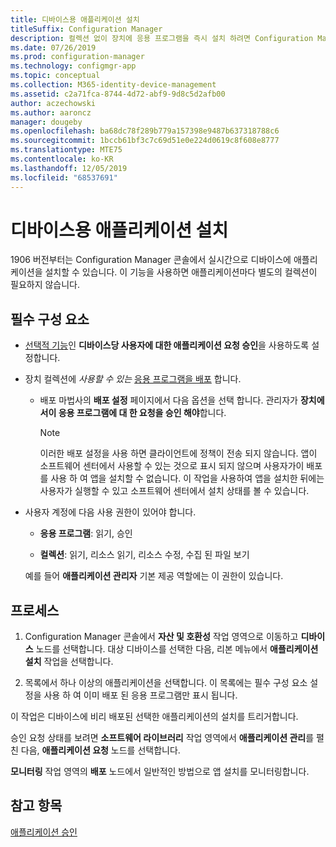 ```yaml
---
title: 디바이스용 애플리케이션 설치
titleSuffix: Configuration Manager
description: 컬렉션 없이 장치에 응용 프로그램을 즉시 설치 하려면 Configuration Manager을 사용 합니다.
ms.date: 07/26/2019
ms.prod: configuration-manager
ms.technology: configmgr-app
ms.topic: conceptual
ms.collection: M365-identity-device-management
ms.assetid: c2a71fca-8744-4d72-abf9-9d8c5d2afb00
author: aczechowski
ms.author: aaroncz
manager: dougeby
ms.openlocfilehash: ba68dc78f289b779a157398e9487b637318788c6
ms.sourcegitcommit: 1bccb61bf3c7c69d51e0e224d0619c8f608e8777
ms.translationtype: MTE75
ms.contentlocale: ko-KR
ms.lasthandoff: 12/05/2019
ms.locfileid: "68537691"
---
```

# <a name="install-applications-for-a-device"></a>디바이스용 애플리케이션 설치

<!--4402180-->

1906 버전부터는 Configuration Manager 콘솔에서 실시간으로 디바이스에 애플리케이션을 설치할 수 있습니다. 이 기능을 사용하면 애플리케이션마다 별도의 컬렉션이 필요하지 않습니다.

## <a name="prerequisites"></a>필수 구성 요소

- [선택적 기능](/sccm/core/servers/manage/install-in-console-updates#bkmk_options)인 **디바이스당 사용자에 대한 애플리케이션 요청 승인**을 사용하도록 설정합니다.  

- 장치 컬렉션에 *사용할 수 있는* [응용 프로그램을 배포](/sccm/apps/deploy-use/deploy-applications) 합니다.  

    - 배포 마법사의 **배포 설정** 페이지에서 다음 옵션을 선택 합니다. 관리자가 **장치에서이 응용 프로그램에 대 한 요청을 승인 해야**합니다.  

        > [!Note]  
        > 이러한 배포 설정을 사용 하면 클라이언트에 정책이 전송 되지 않습니다. 앱이 소프트웨어 센터에서 사용할 수 있는 것으로 표시 되지 않으며 사용자가이 배포를 사용 하 여 앱을 설치할 수 없습니다. 이 작업을 사용하여 앱을 설치한 뒤에는 사용자가 실행할 수 있고 소프트웨어 센터에서 설치 상태를 볼 수 있습니다.

- 사용자 계정에 다음 사용 권한이 있어야 합니다.

    - **응용 프로그램**: 읽기, 승인

    - **컬렉션**: 읽기, 리소스 읽기, 리소스 수정, 수집 된 파일 보기

    예를 들어 **애플리케이션 관리자** 기본 제공 역할에는 이 권한이 있습니다.


## <a name="process"></a>프로세스

1. Configuration Manager 콘솔에서 **자산 및 호환성** 작업 영역으로 이동하고 **디바이스** 노드를 선택합니다. 대상 디바이스를 선택한 다음, 리본 메뉴에서 **애플리케이션 설치** 작업을 선택합니다.

1. 목록에서 하나 이상의 애플리케이션을 선택합니다. 이 목록에는 필수 구성 요소 설정을 사용 하 여 이미 배포 된 응용 프로그램만 표시 됩니다.

이 작업은 디바이스에 비리 배포된 선택한 애플리케이션의 설치를 트리거합니다.

승인 요청 상태를 보려면 **소프트웨어 라이브러리** 작업 영역에서 **애플리케이션 관리**를 펼친 다음, **애플리케이션 요청** 노드를 선택합니다.

**모니터링** 작업 영역의 **배포** 노드에서 일반적인 방법으로 앱 설치를 모니터링합니다.


## <a name="see-also"></a>참고 항목

[애플리케이션 승인](/sccm/apps/deploy-use/app-approval)

